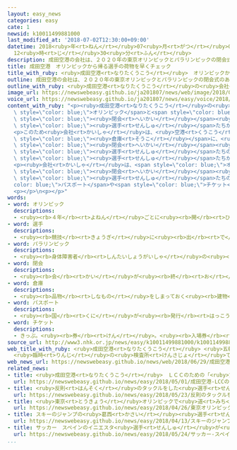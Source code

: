 ```yaml
---
layout: easy_news
categories: easy
cate: 1
newsid: k10011499881000
last_modified_at: '2018-07-02T12:30:00+09:00'
datetime: 2018<ruby>年<rt>ねん</rt></ruby>07<ruby>月<rt>がつ</rt></ruby>02<ruby>日<rt>にち</rt></ruby>
  12<ruby>時<rt>じ</rt></ruby>30<ruby>分<rt>ふん</rt></ruby>
description: 成田空港の会社は、２０２０年の東京オリンピックとパラリンピックの閉会式のあと、荷物の安全をチェックする場所がとても混むと考えています。
title: 成田空港　オリンピックから帰る選手の荷物を早くチェック
title_with_ruby: <ruby>成田空港<rt>なりたくうこう</rt></ruby>　オリンピックから<ruby>帰<rt>かえ</rt></ruby>る<ruby>選手<rt>せんしゅ</rt></ruby>の<ruby>荷物<rt>にもつ</rt></ruby>を<ruby>早<rt>はや</rt></ruby>くチェック
outline: 成田空港の会社は、２０２０年の東京オリンピックとパラリンピックの閉会式のあと、荷物の安全をチェックする場所がとても混むと考えています。
outline_with_ruby: <ruby>成田空港<rt>なりたくうこう</rt></ruby>の<ruby>会社<rt>かいしゃ</rt></ruby>は、２０２０<ruby>年<rt>ねん</rt></ruby>の<ruby>東京<rt>とうきょう</rt></ruby>オリンピックとパラリンピックの<ruby>閉会<rt>へいかい</rt></ruby><ruby>式<rt>しき</rt></ruby>のあと、<ruby>荷物<rt>にもつ</rt></ruby>の<ruby>安全<rt>あんぜん</rt></ruby>をチェックする<ruby>場所<rt>ばしょ</rt></ruby>がとても<ruby>混<rt>こ</rt></ruby>むと<ruby>考<rt>かんが</rt></ruby>えています。
image_url: https://newswebeasy.github.io/ja201807/news/web/image/2018/06/29/K10011499881_1806290440_1806290441_01_02.jpg
voice_url: https://newswebeasy.github.io/ja201807/news/easy/voice/2018/07/02/k10011499881000.mp4
content_with_ruby: "<p><ruby>成田空港<rt>なりたくうこう</rt></ruby>の<ruby>会社<rt>かいしゃ</rt></ruby>は、２０２０<ruby>年<rt>ねん</rt></ruby>の<ruby>東京<rt>とうきょう</rt></ruby><span\
  \ style=\"color: blue;\">オリンピック</span>と<span style=\"color: blue;\">パラリンピック</span>の<span\
  \ style=\"color: blue;\"><ruby>閉会<rt>へいかい</rt></ruby></span><ruby>式<rt>しき</rt></ruby>のあと、<ruby>荷物<rt>にもつ</rt></ruby>の<ruby>安全<rt>あんぜん</rt></ruby>をチェックする<ruby>場所<rt>ばしょ</rt></ruby>がとても<ruby>混<rt>こ</rt></ruby>むと<ruby>考<rt>かんが</rt></ruby>えています。<ruby>試合<rt>しあい</rt></ruby>が<ruby>終<rt>お</rt></ruby>わった<span\
  \ style=\"color: blue;\"><ruby>選手<rt>せんしゅ</rt></ruby></span>たちが、<ruby>大<rt>おお</rt></ruby>きな<ruby>荷物<rt>にもつ</rt></ruby>や<ruby>道具<rt>どうぐ</rt></ruby>をたくさん<ruby>空港<rt>くうこう</rt></ruby>に<ruby>送<rt>おく</rt></ruby>るためです。</p>\n\
  <p>このため<ruby>会社<rt>かいしゃ</rt></ruby>は、<ruby>空港<rt>くうこう</rt></ruby>の<ruby>中<rt>なか</rt></ruby>の<ruby>使<rt>つか</rt></ruby>っていない<span\
  \ style=\"color: blue;\"><ruby>倉庫<rt>そうこ</rt></ruby></span>に、<ruby>荷物<rt>にもつ</rt></ruby>をチェックする<ruby>場所<rt>ばしょ</rt></ruby>を<ruby>特別<rt>とくべつ</rt></ruby>につくることにしました。<span\
  \ style=\"color: blue;\"><ruby>閉会<rt>へいかい</rt></ruby></span><ruby>式<rt>しき</rt></ruby>から<ruby>３日<rt>みっか</rt></ruby>ぐらいの<ruby>間<rt>あいだ</rt></ruby><ruby>使<rt>つか</rt></ruby>います。ここで<span\
  \ style=\"color: blue;\"><ruby>選手<rt>せんしゅ</rt></ruby></span>たちの<ruby>荷物<rt>にもつ</rt></ruby>のチェックを<ruby>行<rt>おこな</rt></ruby>って、<span\
  \ style=\"color: blue;\"><ruby>選手<rt>せんしゅ</rt></ruby></span>たちが<ruby>長<rt>なが</rt></ruby>い<ruby>時間<rt>じかん</rt></ruby><ruby>待<rt>ま</rt></ruby>たなくてもいいようにしたいと<ruby>考<rt>かんが</rt></ruby>えています。</p>\n\
  <p><ruby>会社<rt>かいしゃ</rt></ruby>は、<span style=\"color: blue;\">オリンピック</span>の<span\
  \ style=\"color: blue;\"><ruby>閉会<rt>へいかい</rt></ruby></span><ruby>式<rt>しき</rt></ruby>の<ruby>次<rt>つぎ</rt></ruby>の<ruby>日<rt>ひ</rt></ruby>は、<ruby>成田空港<rt>なりたくうこう</rt></ruby>から<ruby>日本<rt>にっぽん</rt></ruby>を<ruby>出発<rt>しゅっぱつ</rt></ruby>する<ruby>人<rt>ひと</rt></ruby>が<ruby>今<rt>いま</rt></ruby>まででいちばん<ruby>多<rt>おお</rt></ruby>い７<ruby>万<rt>まん</rt></ruby>２０００<ruby>人<rt>にん</rt></ruby>になると<ruby>考<rt>かんが</rt></ruby>えています。<span\
  \ style=\"color: blue;\"><ruby>選手<rt>せんしゅ</rt></ruby></span>たちのために、<span style=\"\
  color: blue;\">パスポート</span>や<span style=\"color: blue;\">チケット</span>をチェックする<ruby>場所<rt>ばしょ</rt></ruby>もつくる<ruby>予定<rt>よてい</rt></ruby>です。</p>\n\
  <p></p>\n<p></p>"
words:
- word: オリンピック
  descriptions:
  - <ruby><rb>４年</rb><rt>よねん</rt></ruby>ごとに<ruby><rb>開</rb><rt>ひら</rt></ruby>かれ、<ruby><rb>世界</rb><rt>せかい</rt></ruby>じゅうの<ruby><rb>国々</rb><rt>くにぐに</rt></ruby>から<ruby><rb>選手</rb><rt>せんしゅ</rt></ruby>が<ruby><rb>参加</rb><rt>さんか</rt></ruby>する<ruby><rb>競技大会</rb><rt>きょうぎたいかい</rt></ruby>。<ruby><rb>古代</rb><rt>こだい</rt></ruby>ギリシャのオリンピアで<ruby><rb>開</rb><rt>ひら</rt></ruby>かれた<ruby><rb>古代</rb><rt>こだい</rt></ruby>オリンピックにならって、フランスのクーベルタンの<ruby><rb>力</rb><rt>ちから</rt></ruby>で、１８９６<ruby><rb>年</rb><rt>ねん</rt></ruby>にギリシャのアテネで<ruby><rb>開</rb><rt>ひら</rt></ruby>かれたのが、<ruby><rb>近代</rb><rt>きんだい</rt></ruby>オリンピックの<ruby><rb>始</rb><rt>はじ</rt></ruby>まり。<ruby><rb>五輪</rb><rt>ごりん</rt></ruby>。
- word: 選手
  descriptions:
  - <ruby><rb>競技</rb><rt>きょうぎ</rt></ruby>に<ruby><rb>出</rb><rt>で</rt></ruby>るために<ruby><rb>選</rb><rt>えら</rt></ruby>ばれた<ruby><rb>人</rb><rt>ひと</rt></ruby>。
- word: パラリンピック
  descriptions:
  - <ruby><rb>身体障害者</rb><rt>しんたいしょうがいしゃ</rt></ruby>の<ruby><rb>国際</rb><rt>こくさい</rt></ruby>スポーツ<ruby><rb>大会</rb><rt>たいかい</rt></ruby>。<ruby><rb>四年</rb><rt>よねん</rt></ruby>に<ruby><rb>一度</rb><rt>いちど</rt></ruby>、オリンピック<ruby><rb>開催地</rb><rt>かいさいち</rt></ruby>で<ruby><rb>行</rb><rt>おこな</rt></ruby>われる。
- word: 閉会
  descriptions:
  - <ruby><rb>会</rb><rt>かい</rt></ruby>が<ruby><rb>終</rb><rt>お</rt></ruby>わること。また、<ruby><rb>終</rb><rt>お</rt></ruby>わりにすること。
- word: 倉庫
  descriptions:
  - <ruby><rb>品物</rb><rt>しなもの</rt></ruby>をしまっておく<ruby><rb>建物</rb><rt>たてもの</rt></ruby>。
- word: パスポート
  descriptions:
  - <ruby><rb>国</rb><rt>くに</rt></ruby>が<ruby><rb>発行</rb><rt>はっこう</rt></ruby>する<ruby><rb>外国</rb><rt>がいこく</rt></ruby><ruby><rb>旅行</rb><rt>りょこう</rt></ruby>に<ruby><rb>必要</rb><rt>ひつよう</rt></ruby>な<ruby><rb>身分証明書</rb><rt>みぶんしょうめいしょ</rt></ruby>。<ruby><rb>旅券</rb><rt>りょけん</rt></ruby>。
- word: チケット
  descriptions:
  - きっぷ。<ruby><rb>券</rb><rt>けん</rt></ruby>。<ruby><rb>入場券</rb><rt>にゅうじょうけん</rt></ruby>・<ruby><rb>乗車券</rb><rt>じょうしゃけん</rt></ruby>・<ruby><rb>食券</rb><rt>しょっけん</rt></ruby>など。
source_url: http://www3.nhk.or.jp/news/easy/k10011499881000/k10011499881000.html
web_title_with_ruby: <ruby>成田空港<rt>なりたくうこう</rt></ruby> <ruby>五輪<rt>ごりん</rt></ruby>・<ruby>パラ<rt>ぱら</rt></ruby>の<ruby>大量<rt>たいりょう</rt></ruby><ruby>荷物<rt>にもつ</rt></ruby>
  <ruby>臨時<rt>りんじ</rt></ruby>の<ruby>検査所<rt>けんさじょ</rt></ruby>で<ruby>対応<rt>たいおう</rt></ruby>へ
web_news_url: https://newswebeasy.github.io/news/web/2018/06/29/成田空港-五輪パラの大量荷物-臨時の検査所で対応へ
related_news:
- title: <ruby>成田空港<rt>なりたくうこう</rt></ruby>　ＬＣＣのための「<ruby>第<rt>だい</rt></ruby>３ターミナル」を<ruby>広<rt>ひろ</rt></ruby>くする
  url: https://newswebeasy.github.io/news/easy/2018/05/01/成田空港-LCCのための第3ターミナルを広くする
- title: <ruby>反則<rt>はんそく</rt></ruby>のタックルをした<ruby>選手<rt>せんしゅ</rt></ruby>「<ruby>監督<rt>かんとく</rt></ruby>とコーチに<ruby>言<rt>い</rt></ruby>われてやった」
  url: https://newswebeasy.github.io/news/easy/2018/05/23/反則のタックルをした選手監督とコーチに言われてやった
- title: <ruby>東京<rt>とうきょう</rt></ruby>オリンピックで<ruby>道<rt>みち</rt></ruby>や<ruby>電車<rt>でんしゃ</rt></ruby>が<ruby>混<rt>こ</rt></ruby>まないように<ruby>考<rt>かんが</rt></ruby>える
  url: https://newswebeasy.github.io/news/easy/2018/04/26/東京オリンピックで道や電車が混まないように考える
- title: スキーのジャンプの<ruby>葛西<rt>かさい</rt></ruby><ruby>選手<rt>せんしゅ</rt></ruby>　２つの<ruby>世界記録<rt>せかいきろく</rt></ruby>を<ruby>新<rt>あたら</rt></ruby>しく<ruby>作<rt>つく</rt></ruby>る
  url: https://newswebeasy.github.io/news/easy/2018/04/13/スキーのジャンプの葛西選手-2つの世界記録を新しく作る
- title: サッカー　スペインのイニエスタ<ruby>選手<rt>せんしゅ</rt></ruby>が<ruby>日本<rt>にっぽん</rt></ruby>のチームに<ruby>入<rt>はい</rt></ruby>る
  url: https://newswebeasy.github.io/news/easy/2018/05/24/サッカー-スペインのイニエスタ選手が日本のチームに入る
...
```

